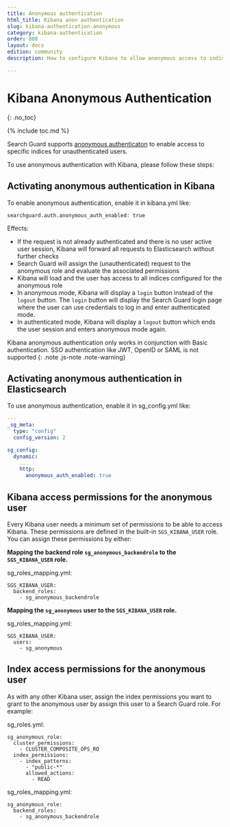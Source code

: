 ```yaml
---
title: Anonymous authentication
html_title: Kibana anon authentication
slug: kibana-authentication-anonymous
category: kibana-authentication
order: 800
layout: docs
edition: community
description: How to configure Kibana to allow anonymous access to indices, dashboards, and visualization

---
```

<!---
Copyright 2020 floragunn GmbH
-->

# Kibana Anonymous Authentication
{: .no_toc}

{% include toc.md %}

Search Guard supports [anonymous authenticaton](../_docs_auth_auth/auth_auth_anon.md) to enable access to specific indices for unauthenticated users. 

To use anonymous authentication with Kibana, please follow these steps:

## Activating anonymous authentication in Kibana

To enable anonymous authentication, enable it in kibana.yml like:

```
searchguard.auth.anonymous_auth_enabled: true
```

Effects:

* If the request is not already authenticated and there is no user active user session, Kibana will forward all requests to Elasticsearch without further checks
* Search Guard will assign the (unauthenticated) request to the anonymous role and evaluate the associated permissions
* Kibana will load and the user has access to all indices configured for the anonymous role
* In anonymous mode, Kibana will display a `login` button instead of the `logout` button. The `login` button will display the Search Guard login page where the user can use credentials to log in and enter authenticated mode.
* In authenticated mode, Kibana will display a `logout` button which ends the user session and enters anonymous mode again.

Kibana anonymous authentication only works in conjunction with Basic authentication. SSO authentication like JWT, OpenID or SAML is not supported
{: .note .js-note .note-warning}

## Activating anonymous authentication in Elasticsearch

To use anonymous authentication, enable it in sg_config.yml like:

```yaml
---
_sg_meta:
  type: "config"
  config_version: 2

sg_config:
  dynamic:
    ...
    http:
      anonymous_auth_enabled: true
```


## Kibana access permissions for the anonymous user

Every Kibana user needs a minimum set of permissions to be able to access Kibana. These permissions are defined in the built-in `SGS_KIBANA_USER` role. You can assign these permissions by either:

**Mapping the backend role `sg_anonymous_backendrole` to the `SGS_KIBANA_USER` role.**

sg\_roles\_mapping.yml:

```
SGS_KIBANA_USER:
  backend_roles:
    - sg_anonymous_backendrole
```

**Mapping the `sg_anonymous` user to the `SGS_KIBANA_USER` role.**

sg\_roles\_mapping.yml:

```
SGS_KIBANA_USER:
  users:
    - sg_anonymous
```

## Index access permissions for the anonymous user

As with any other Kibana user, assign the index permissions you want to grant to the anonymous user by assign this user to a Search Guard role. For example:

sg_roles.yml:

```
sg_anonymous_role:
  cluster_permissions:
    - CLUSTER_COMPOSITE_OPS_RO
  index_permissions:
    - index_patterns:
      - "public-*"
      allowed_actions:
        - READ
```

sg\_roles\_mapping.yml:        

```
sg_anonymous_role:
  backend_roles:
    - sg_anonymous_backendrole
```

